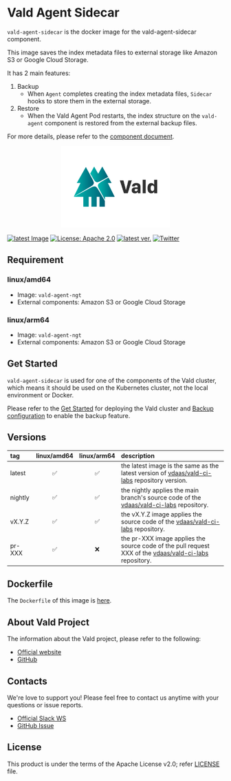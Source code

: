 # Vald Agent Sidecar

<!-- introduction sentence -->

`vald-agent-sidecar` is the docker image for the vald-agent-sidecar component.

This image saves the index metadata files to external storage like Amazon S3 or Google Cloud Storage.

It has 2 main features:

1. Backup
   - When `Agent` completes creating the index metadata files, `Sidecar` hooks to store them in the external storage.
1. Restore
   - When the Vald Agent Pod restarts, the index structure on the `vald-agent` component is restored from the external backup files.

<!-- FIXME: document URL -->

For more details, please refer to the [component document](https://vald.vdaas.org/docs/overview/component/agent/#sidecar).

<div align="center">
    <img src="https://github.com/vdaas/vald-ci-labs/blob/main/assets/image/readme.svg?raw=true" width="50%" />
</div>

[![latest Image](https://img.shields.io/docker/v/vdaas/vald-ci-labs-agent-sidecar/latest?label=vald-agent-sidecar)](https://hub.docker.com/r/vdaas/vald-ci-labs-agent-sidecar/tags?page=1&name=latest)
[![License: Apache 2.0](https://img.shields.io/github/license/vdaas/vald-ci-labs.svg?style=flat-square)](https://opensource.org/licenses/Apache-2.0)
[![latest ver.](https://img.shields.io/github/release/vdaas/vald-ci-labs.svg?style=flat-square)](https://github.com/vdaas/vald-ci-labs/releases/latest)
[![Twitter](https://img.shields.io/badge/twitter-follow-blue?logo=twitter&style=flat-square)](https://twitter.com/vdaas_vald)

## Requirement

<!-- FIXME: If image has some requirements, describe here with :warning: emoji -->

### linux/amd64

- Image: `vald-agent-ngt`
- External components: Amazon S3 or Google Cloud Storage

### linux/arm64

- Image: `vald-agent-ngt`
- External components: Amazon S3 or Google Cloud Storage

## Get Started

<!-- Get Started -->
<!-- Vald Agent NGT requires more chapter Agent Standalone -->

`vald-agent-sidecar` is used for one of the components of the Vald cluster, which means it should be used on the Kubernetes cluster, not the local environment or Docker.

Please refer to the [Get Started](https://vald.vdaas.org/docs/tutorial/get-started) for deploying the Vald cluster and [Backup configuration](https://vald.vdaas.org/docs/user-guides/backup-configuration/) to enable the backup feature.

## Versions

| tag     | linux/amd64 | linux/arm64 | description                                                                                                                     |
| :------ | :---------: | :---------: | :------------------------------------------------------------------------------------------------------------------------------ |
| latest  |     ✅      |     ✅      | the latest image is the same as the latest version of [vdaas/vald-ci-labs](https://github.com/vdaas/vald-ci-labs) repository version.           |
| nightly |     ✅      |     ✅      | the nightly applies the main branch's source code of the [vdaas/vald-ci-labs](https://github.com/vdaas/vald-ci-labs) repository.                |
| vX.Y.Z  |     ✅      |     ✅      | the vX.Y.Z image applies the source code of the [vdaas/vald-ci-labs](https://github.com/vdaas/vald-ci-labs) repository.                         |
| pr-XXX  |     ✅      |     ❌      | the pr-XXX image applies the source code of the pull request XXX of the [vdaas/vald-ci-labs](https://github.com/vdaas/vald-ci-labs) repository. |

## Dockerfile

<!-- FIXME -->

The `Dockerfile` of this image is [here](https://github.com/vdaas/vald-ci-labs/blob/main/dockers/agent/sidecar/Dockerfile).

## About Vald Project

<!-- About Vald Project -->
<!-- This chapter is static -->

The information about the Vald project, please refer to the following:

- [Official website](https://vald.vdaas.org)
- [GitHub](https://github.com/vdaas/vald-ci-labs)

## Contacts

We're love to support you!
Please feel free to contact us anytime with your questions or issue reports.

- [Official Slack WS](https://join.slack.com/t/vald-community/shared_invite/zt-db2ky9o4-R_9p2sVp8xRwztVa8gfnPA)
- [GitHub Issue](https://github.com/vdaas/vald-ci-labs/issues)

## License

This product is under the terms of the Apache License v2.0; refer [LICENSE](https://github.com/vdaas/vald-ci-labs/blob/main/LICENSE) file.
